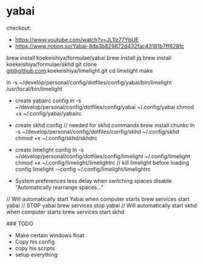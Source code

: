 # yabai

checkout:
  * https://www.youtube.com/watch?v=JL1lz77YbUE
  * https://www.notion.so/Yabai-8da3b829872d432fac43181b7ff628fc

brew install koekeishiya/formulae/yabai
brew install jq
brew install koekeishiya/formulae/skhd
git clone git@github.com:koekeishiya/limelight.git
cd limelight
make

ln -s ~/develop/personal/config/dotfiles/config/yabai/bin/limelight /usr/local/bin/limelight

- create yabairc config
ln -s ~/develop/personal/config/dotfiles/config/yabai ~/.config/yabai
chmod +x  ~/.config/yabai/yabairc

- create skhd config
// needed for skhd commands
brew install chunkc
ln -s ~/develop/personal/config/dotfiles/config/skhd ~/.config/skhd
chmod +x  ~/.config/skhd/skhdrc

- create limelight config
ln -s ~/develop/personal/config/dotfiles/config/limelight ~/.config/limelight
chmod +x  ~/.config/limelight/limelightrc
// kill limelight before loading config
limelight --config ~/.config/limelight/limelightrc

- System preferences
less delay when switching spaces
disable "Automatically rearrange spaces..."

// Will automatically start Yabai when computer starts
brew services start yabai
// STOP yabai
brew services stop yabai
// Will automatically start skhd when computer starts
brew services start skhd


### TODO
  * Make certain windows float
  * Copy his config
  * copy his scripts
  * setup everything